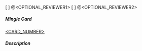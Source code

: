 [ ] @<OPTIONAL_REVIEWER1>
[ ] @<OPTIONAL_REVIEWER2>

##### Mingle Card
[<CARD_NUMBER>](https://eiwork.mingle.thoughtworks.com/projects/eb_ad_app/cards/<CARD_NUMBER>)

##### Description
